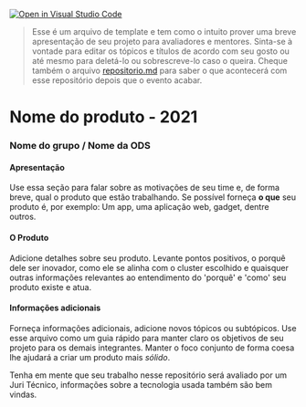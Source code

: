 [![Open in Visual Studio Code](https://classroom.github.com/assets/open-in-vscode-f059dc9a6f8d3a56e377f745f24479a46679e63a5d9fe6f495e02850cd0d8118.svg)](https://classroom.github.com/online_ide?assignment_repo_id=6458864&assignment_repo_type=AssignmentRepo)
>Esse é um arquivo de template e tem como o intuito prover uma breve apresentação de seu projeto para avaliadores e mentores. Sinta-se à vontade para editar os tópicos e títulos de acordo com seu gosto ou até mesmo para deletá-lo ou sobrescreve-lo caso o queira. Cheque também o arquivo [repositorio.md](https://github.com/hackingrio/template/blob/master/repositorio.md) para saber o que acontecerá com esse repositório depois que o evento acabar.

# Nome do produto - 2021
### Nome do grupo / Nome da ODS

#### Apresentação 

Use essa seção para falar sobre as motivações de seu time e, de forma breve, qual o produto que estão trabalhando. Se possível forneça **o que** seu produto é, por exemplo: Um app, uma aplicação web, gadget, dentre outros.

#### O Produto

Adicione detalhes sobre seu produto. Levante pontos positivos, o porquê dele ser inovador, como ele se alinha com o cluster escolhido e quaisquer outras informações relevantes ao entendimento do 'porquê' e 'como' seu produto existe e atua.

#### Informações adicionais 

Forneça informações adicionais, adicione novos tópicos ou subtópicos. Use esse arquivo como um guia rápido para manter claro os objetivos de seu projeto para os demais integrantes. Manter o foco conjunto de forma coesa lhe ajudará a criar um produto mais *sólido*.

Tenha em mente que seu trabalho nesse repositório será avaliado por um Juri Técnico, informações sobre a tecnologia usada também são bem vindas. 
